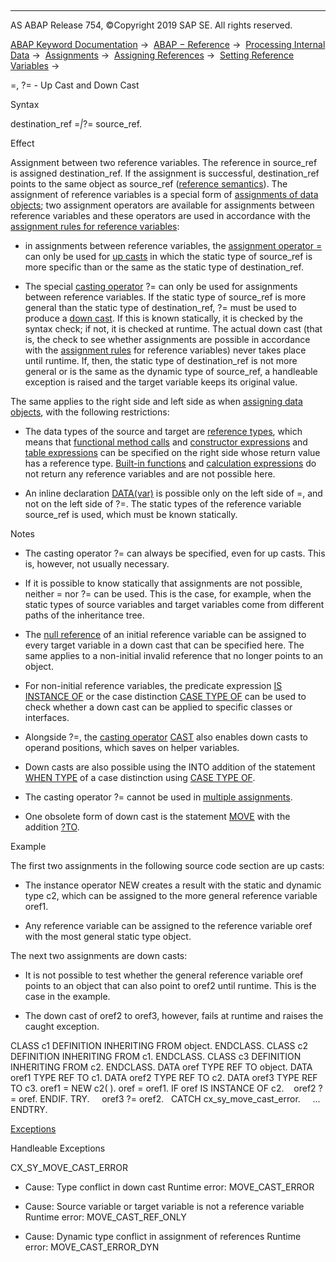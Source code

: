   

* * *

AS ABAP Release 754, ©Copyright 2019 SAP SE. All rights reserved.

[ABAP Keyword Documentation](javascript:call_link\('abenabap.htm'\)) →  [ABAP − Reference](javascript:call_link\('abenabap_reference.htm'\)) →  [Processing Internal Data](javascript:call_link\('abenabap_data_working.htm'\)) →  [Assignments](javascript:call_link\('abenvalue_assignments.htm'\)) →  [Assigning References](javascript:call_link\('abenreference_assignments.htm'\)) →  [Setting Reference Variables](javascript:call_link\('abenset_references.htm'\)) → 

\=, ?= - Up Cast and Down Cast

Syntax

destination\_ref =*|*?= source\_ref.

Effect

Assignment between two reference variables. The reference in source\_ref is assigned destination\_ref. If the assignment is successful, destination\_ref points to the same object as source\_ref ([reference semantics](javascript:call_link\('abenreference_semantics_glosry.htm'\) "Glossary Entry")). The assignment of reference variables is a special form of [assignments of data objects](javascript:call_link\('abapmove.htm'\)); two assignment operators are available for assignments between reference variables and these operators are used in accordance with the [assignment rules for reference variables](javascript:call_link\('abenconversion_references.htm'\)):

-   in assignments between reference variables, the [assignment operator \=](javascript:call_link\('abenequals_operator.htm'\)) can only be used for [up casts](javascript:call_link\('abenup_cast_glosry.htm'\) "Glossary Entry") in which the static type of source\_ref is more specific than or the same as the static type of destination\_ref.
    
-   The special [casting operator](javascript:call_link\('abencasting_operator_glosry.htm'\) "Glossary Entry") ?= can only be used for assignments between reference variables. If the static type of source\_ref is more general than the static type of destination\_ref, ?= must be used to produce a [down cast](javascript:call_link\('abendown_cast_glosry.htm'\) "Glossary Entry"). If this is known statically, it is checked by the syntax check; if not, it is checked at runtime. The actual down cast (that is, the check to see whether assignments are possible in accordance with the [assignment rules](javascript:call_link\('abenconversion_references.htm'\)) for reference variables) never takes place until runtime. If, then, the static type of destination\_ref is not more general or is the same as the dynamic type of source\_ref, a handleable exception is raised and the target variable keeps its original value.
    

The same applies to the right side and left side as when [assigning data objects](javascript:call_link\('abapmove.htm'\)), with the following restrictions:

-   The data types of the source and target are [reference types](javascript:call_link\('abenreference_type_glosry.htm'\) "Glossary Entry"), which means that [functional method calls](javascript:call_link\('abenfunctional_method_call_glosry.htm'\) "Glossary Entry") and [constructor expressions](javascript:call_link\('abenconstructor_expression_glosry.htm'\) "Glossary Entry") and [table expressions](javascript:call_link\('abentable_expression_glosry.htm'\) "Glossary Entry") can be specified on the right side whose return value has a reference type. [Built-in functions](javascript:call_link\('abenpredefined_function_glosry.htm'\) "Glossary Entry") and [calculation expressions](javascript:call_link\('abencalculation_expression_glosry.htm'\) "Glossary Entry") do not return any reference variables and are not possible here.
    
-   An inline declaration [DATA(var)](javascript:call_link\('abendata_inline.htm'\)) is possible only on the left side of \=, and not on the left side of ?=. The static types of the reference variable source\_ref is used, which must be known statically.
    

Notes

-   The casting operator ?= can always be specified, even for up casts. This is, however, not usually necessary.
    
-   If it is possible to know statically that assignments are not possible, neither \= nor ?= can be used. This is the case, for example, when the static types of source variables and target variables come from different paths of the inheritance tree.
    
-   The [null reference](javascript:call_link\('abennull_reference_glosry.htm'\) "Glossary Entry") of an initial reference variable can be assigned to every target variable in a down cast that can be specified here. The same applies to a non-initial invalid reference that no longer points to an object.
    
-   For non-initial reference variables, the predicate expression [IS INSTANCE OF](javascript:call_link\('abenlogexp_instance_of.htm'\)) or the case distinction [CASE TYPE OF](javascript:call_link\('abapcase_type.htm'\)) can be used to check whether a down cast can be applied to specific classes or interfaces.
    
-   Alongside ?=, the [casting operator](javascript:call_link\('abencasting_operator_glosry.htm'\) "Glossary Entry") [CAST](javascript:call_link\('abenconstructor_expression_cast.htm'\)) also enables down casts to operand positions, which saves on helper variables.
    
-   Down casts are also possible using the INTO addition of the statement [WHEN TYPE](javascript:call_link\('abapwhen_type.htm'\)) of a case distinction using [CASE TYPE OF](javascript:call_link\('abapcase_type.htm'\)).
    
-   The casting operator ?= cannot be used in [multiple assignments](javascript:call_link\('abapmove_multiples.htm'\)).
    
-   One obsolete form of down cast is the statement [MOVE](javascript:call_link\('abapmove_obs.htm'\)) with the addition [?TO](javascript:call_link\('abapmove_obs.htm'\)).
    

Example

The first two assignments in the following source code section are up casts:

-   The instance operator NEW creates a result with the static and dynamic type c2, which can be assigned to the more general reference variable oref1.
    
-   Any reference variable can be assigned to the reference variable oref with the most general static type object.
    

The next two assignments are down casts:

-   It is not possible to test whether the general reference variable oref points to an object that can also point to oref2 until runtime. This is the case in the example.
    
-   The down cast of oref2 to oref3, however, fails at runtime and raises the caught exception.
    

CLASS c1 DEFINITION INHERITING FROM object.
ENDCLASS.
CLASS c2 DEFINITION INHERITING FROM c1.
ENDCLASS.
CLASS c3 DEFINITION INHERITING FROM c2.
ENDCLASS.
DATA oref TYPE REF TO object.
DATA oref1 TYPE REF TO c1.
DATA oref2 TYPE REF TO c2.
DATA oref3 TYPE REF TO c3.
oref1 = NEW c2( ).
oref = oref1.
IF oref IS INSTANCE OF c2.
   oref2 ?= oref.
ENDIF.
TRY.
    oref3 ?= oref2.
  CATCH cx\_sy\_move\_cast\_error.
    ...
ENDTRY.

[Exceptions](javascript:call_link\('abenabap_language_exceptions.htm'\))

Handleable Exceptions

CX\_SY\_MOVE\_CAST\_ERROR

-   Cause: Type conflict in down cast
    Runtime error: MOVE\_CAST\_ERROR
    
-   Cause: Source variable or target variable is not a reference variable
    Runtime error: MOVE\_CAST\_REF\_ONLY
    
-   Cause: Dynamic type conflict in assignment of references
    Runtime error: MOVE\_CAST\_ERROR\_DYN